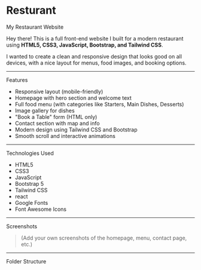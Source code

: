 # Resturant
 My Restaurant Website

Hey there! This is a full front-end website I built for a modern restaurant using **HTML5, CSS3, JavaScript, Bootstrap, and Tailwind CSS**.

I wanted to create a clean and responsive design that looks good on all devices, with a nice layout for menus, food images, and booking options.

---

 Features

- Responsive layout (mobile-friendly)
- Homepage with hero section and welcome text
- Full food menu (with categories like Starters, Main Dishes, Desserts)
- Image gallery for dishes
- "Book a Table" form (HTML only)
- Contact section with map and info
- Modern design using Tailwind CSS and Bootstrap
- Smooth scroll and interactive animations

---

 Technologies Used

- HTML5  
- CSS3  
- JavaScript  
- Bootstrap 5  
- Tailwind CSS
- react
- Google Fonts  
- Font Awesome Icons  

---
Screenshots

> (Add your own screenshots of the homepage, menu, contact page, etc.)

---
 Folder Structure

